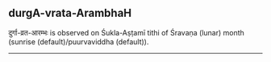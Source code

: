 ## durgA-vrata-ArambhaH
दुर्गा-व्रत-आरम्भः is observed on Śukla-Aṣṭamī tithi of Śravaṇa (lunar) month (sunrise (default)/puurvaviddha (default)).



---
